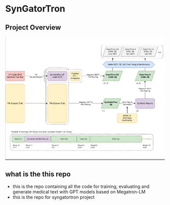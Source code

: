 # SynGatorTron

## Project Overview
![overview](resources/pic.png)

## what is the this repo
- this is the repo containing all the code for training, evaluating and generate medical text with GPT models based on Megatron-LM
- this is the repo for syngatortron project